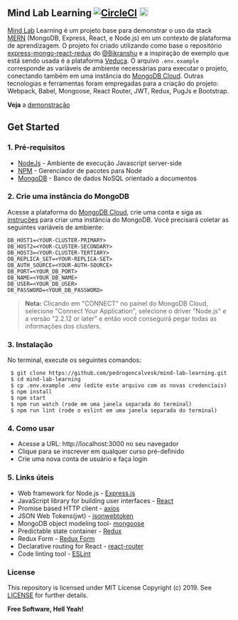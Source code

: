 ## Mind Lab Learning [![CircleCI](https://circleci.com/gh/pedrogoncalvesk/mind-lab-learning/tree/master.svg?style=svg)](https://circleci.com/gh/pedrogoncalvesk/mind-lab-learning/tree/master) <a href="https://github.com/pedrogoncalvesk/mind-lab-learning/stargazers"><img src="https://img.shields.io/github/stars/pedrogoncalvesk/mind-lab-learning.svg?style=social&label=Star&maxAge=3600" height="20"></a>

[Mind Lab](https://www.mindlab.com.br/) Learning é um projeto base para demonstrar o uso da stack [MERN](https://scotch.io/@deityhub/getting-started-with-the-mern-stack) (MongoDB, Express, React, e Node.js) em um contexto de plataforma de aprendizagem. O projeto foi criado utilizando como base o repositório [express-mongo-react-redux](https://github.com/Bikranshu/express-mongo-react-redux) do [@Bikranshu](https://github.com/Bikranshu) e a inspiração de exemplo que está sendo usada é a plataforma [Veduca](https://veduca.org/). O arquivo ```.env.example``` corresponde as variáveis de ambiente necessárias para executar o projeto, conectando também em uma instância do [MongoDB Cloud](https://www.mongodb.com/cloud/atlas/lp/general/try). Outras tecnologias e ferramentas foram empregadas para a criação do projeto: Webpack, Babel, Mongoose, React Router, JWT, Redux, PugJs e Bootstrap.

**Veja** a [demonstração](https://mind-lab-learning.herokuapp.com/)

## Get Started

### 1. Pré-requisitos

- [NodeJs](https://nodejs.org/en/) - Ambiente de execução Javascript server-side
- [NPM](https://npmjs.org/) - Gerenciador de pacotes para Node
- [MongoDB](https://www.mongodb.com/) - Banco de dados NoSQL orientado a documentos

### 2. Crie uma instância do MongoDB

Acesse a plataforma do [MongoDB Cloud](https://www.mongodb.com/cloud/atlas/lp/general/try), crie uma conta e siga as [instruções](https://docs.atlas.mongodb.com/) para criar uma instância do MongoDB. Você precisará coletar as seguintes variáveis de ambiente:
```
DB_HOST1=<YOUR-CLUSTER-PRIMARY>
DB_HOST2=<YOUR-CLUSTER-SECONDARY>
DB_HOST3=<YOUR-CLUSTER-TERTIARY>
DB_REPLICA_SET=<YOUR-REPLICA-SET>
DB_AUTH_SOURCE=<YOUR-AUTH-SOURCE>
DB_PORT=<YOUR_DB_PORT>
DB_NAME=<YOUR_DB_NAME>
DB_USER=<YOUR_DB_USER>
DB_PASSWORD=<YOUR_DB_PASSWORD>
```
> **Nota:** Clicando em "CONNECT" no painel do MongoDB Cloud, selecione "Connect Your Application", selecione o driver "Node.js" e a versão "2.2.12 or later" e então você conseguirá pegar todas as informações dos clusters.

### 3. Instalação

No terminal, execute os seguintes comandos:
``` 
 $ git clone https://github.com/pedrogoncalvesk/mind-lab-learning.git
 $ cd mind-lab-learning
 $ cp .env.example .env (edite este arquivo com as novas credenciais)
 $ npm install
 $ npm start
 $ npm run watch (rode em uma janela separada do terminal)
 $ npm run lint (rode o eslint em uma janela separada do terminal)
```

### 4. Como usar

- Acesse a URL: http://localhost:3000 no seu navegador
- Clique para se inscrever em qualquer curso pré-definido
- Crie uma nova conta de usuário e faça login

### 5. Links úteis
- Web framework for Node.js - [Express.js](http://expressjs.com/)
- JavaScript library for building user interfaces - [React](https://facebook.github.io/react/)
- Promise based HTTP client - [axios](https://github.com/mzabriskie/axios)
- JSON Web Tokens(jwt) - [jsonwebtoken](https://www.npmjs.com/package/jsonwebtoken)
- MongoDB object modeling tool- [mongoose](http://mongoosejs.com/)
- Predictable state container - [Redux](http://redux.js.org/)
- Redux Form - [Redux Form](http://redux-form.com/7.0.0/)
- Declarative routing for React - [react-router](https://reacttraining.com/react-router/)
- Code linting tool - [ESLint](http://eslint.org/)

### License

This repository is licensed under MIT License Copyright (c) 2019. See [LICENSE](https://github.com/pedrogoncalvesk/mind-lab-learning/blob/master/LICENSE) for further details.

**Free Software, Hell Yeah!**